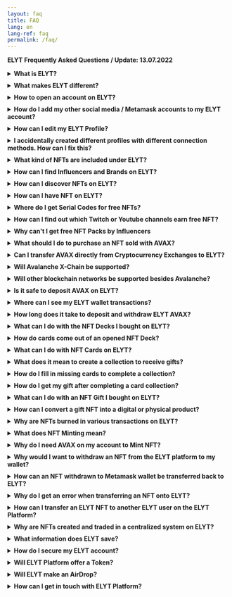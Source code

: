 ```yaml
---
layout: faq
title: FAQ
lang: en
lang-ref: faq
permalink: /faq/
---
```

<style>
      details {
    margin-bottom: 10px;
}
</style>
**ELYT Frequently Asked Questions / Update: 13.07.2022**

<details>
  <summary><b>What is ELYT?</b></summary> 
ELYT is a new generation of earning, customer loyalty and marketing platform. ELYT creates a connection between Influencer, Users and Brands. ELYT utilizes some Web3 technologies with a  unique approach and uses NFTs.
</details>

<details>
  <summary><b>What makes ELYT different?</b></summary>
With a distinctive business model, ELYT solves the problem of a falling floor price of NFTs. In addition, ELYT allows any user to create a profile account without requiring a cryptocurrency wallet. Users can acquire NFTs and conduct transactions on ELYT. This innovative method, ELYT, builds a bridge between Web2 and Web3.
</details>
  
<details>
  <summary><b>How to open an account on ELYT?</b></summary>
There are multiple ways to open an ELYT account. You can connect to ELYT with one of your recent accounts, such as Twitter, Twitch, Telegram, Facebook, Discord, your email address, or your mobile phone number. You can also connect to ELYT with your <a href="https://metamask.io" target="_blank">Metamask</a> account and create a profile.
</details>

<details>
  <summary><b>How do I add my other social media / Metamask accounts to my ELYT account?</b></summary>
After creating your ELYT account with any option, you can define your other accounts by using the <a href="https://elyt.net/profile/social-accounts" target="_blank">My Social Accounts</a> section at the bottom of your account management page.
</details>

<details>
  <summary><b>How can I edit my ELYT Profile?</b></summary>
After logging into your ELYT account, you can define your account details by using the <a href="https://elyt.net/profile/me" target="_blank">Profile</a> section at the bottom of your account management page.
</details>

<details>
   <summary><b>I accidentally created different profiles with different connection methods. How can I fix this?</b></summary>
ELYT provides several options for creating a profile. If you have created multiple profiles using different methods and want to consolidate these methods into a single main account, please specify a main profile account. Then, login to the profile you want to unlink your connection method. On the My Social Media Accounts page, connect a new Metamask account to this profile, and disconnect the other connection method. You can now link the removed connection method to your main profile. The NFTs from the disconnected profile will not be migrated; you must manually transfer these NFTs to the other account.
</details>

<details>
  <summary><b>What kind of NFTs are included under ELYT?</b></summary>
Apart from its own NFTs, ELYT offers you many different NFT options by working with Influencers and Brands.

Those NFT options are divided into three basic categories: Decks, Cards, and Gifts.

The decks contain various cards and gifts can be bought with the collections created with these cards.
</details>

<details>
  <summary><b>How can I find Influencers and Brands on ELYT?</b></summary>
You can access all Influencers and Brands on the platform from the <a href="https://elyt.net/influencers" target="_blank">Influencers</a> option in the ELYT main menu.
</details>

<details>
  <summary><b>How can I discover NFTs on ELYT?</b></summary>
You can explore all NFTs on the platform with the <a href="https://elyt.net/explore" target="_blank">Explore</a> option in the ELYT main menu.
</details>

<details>
  <summary><b>How can I have NFT on ELYT?</b></summary>
There are various methods to have NFT on ELYT;

- Follow various Twitch channels to get free decks
- Subscribe to various Twitch channels to get free decks
- Subscribing to various Youtube channels to get free decks
- Use Serial Codes to get free decks
- Pay with AVAX to buy decks
</details>

<details>
  <summary><b>Where do I get Serial Codes for free NFTs?</b></summary>
Serial Codes are distributed at a variety of events, live broadcasts, and via various platforms.
</details>

<details>
  <summary><b>How can I find out which Twitch or Youtube channels earn free NFT?</b></summary>
In the Explore section under ELYT, you can view all relevant free NFTs on ELYT by ticking Free NFTs in the left hand filter or directly using <a href="https://elyt.net/explore?free=true" target="_blank">this link</a> .
</details>

<details>
   <summary><b>Why can't I get free NFT Packs by Influencers</b></summary>
To receive some free NFT Packages from some Influencers, you must be a paid subscriber to those Influencers' Twitch or Youtube channels. Influencers only give away free NFT Packages to their followers who are paid subscribers to the relevant media channel. Please make certain that you meet this requirement. The "Get Free" buttons and descriptions of such packages will be updated as soon as possible to be more informative for our users.
</details>

<details>
  <summary><b>What should I do to purchase an NFT sold with AVAX?</b></summary>
You must enter the <a href="https://elyt.net/profile/wallet" target="_blank">My Wallet</a> section under your ELYT Profile page. Here you can deposit AVAX to your account on the platform with two different options.
- By transferring directly if you have linked your Metamask account
- By sending from any Avalanche C-Chain address with the deposit option.
</details>

<details>
  <summary><b>Can I transfer AVAX directly from Cryptocurrency Exchanges to ELYT?</b></summary>
Yes, you can. However, you should make sure that the cryptocurrency exchange you will send to has Avalanche C-Chain support. ELYT currently does not allow AVAX transfers via Avalanche X-Chain.
</details>

<details>
  <summary><b>Will Avalanche X-Chain be supported?</b></summary>
Currently, Avalanche X-Chain is not supported. In the future, this option can be evaluated and implemented considering user demands.
</details>

<details>
  <summary><b>Will other blockchain networks be supported besides Avalanche?</b></summary>
Yes, integration with different blockchain networks will be provided in the future.
</details>

<details>
  <summary><b>Is it safe to deposit AVAX on ELYT?</b></summary>
The infrastructure of ELYT has been designed professionally and has passed numerous audits. The hot and cold wallet structure of ELYT has been meticulously designed, and 85 percent of the assets in ELYT wallets are protected on the cold wallets. Users can deposit and withdraw AVAX at any time to their ELYT wallet.
</details>

<details>
  <summary><b>Where can I see my ELYT wallet transactions?</b></summary>
You can see all your wallet activities by entering the <a href="https://elyt.net/profile/logs" target="_blank">My Logs</a> section under your ELYT Profile page.
</details>

<details>
  <summary><b>How long does it take to deposit and withdraw ELYT AVAX?</b></summary>
ELYT AVAX deposits and withdrawals take less than a minute.
</details>

<details>
  <summary><b>What can I do with the NFT Decks I bought on ELYT?</b></summary>
All digital assets on ELYT are designed in NFT standard. For an NFT Package you have purchased;

- You can get the cards inside your NFT Deck by opening it.
- You can transfer your NFT Deck to another address on the ELYT platform.
- You can list your NFT Deck for sale with AVAX
- You Can Mint Your NFT Deck
</details>

<details>
  <summary><b>How do cards come out of an opened NFT Deck?</b></summary>
Each NFT Deck on ELYT has a distinct structure. An opened NFT Deck is burned (removed from the system), but all cards that come out of it are identified as a new NFTs for the user. These cards can have varying rarities and properties.
</details>

<details>
  <summary><b>What can I do with NFT Cards on ELYT?</b></summary>
All digital assets on ELYT are designed in NFT standard. For an NFT Card you have;

- You can transfer your NFT Card to another address on the ELYT platform.
- You can list your NFT Card for sale with AVAX
- You Can Mint Your NFT Card
- You can use your NFT Card to create a collection to buy a gift?
</details>

<details>
  <summary><b>What does it mean to create a collection to receive gifts?</b></summary>
Many gift options are offered to users on ELYT. To receive these gifts, ELYT users need to create a collection with various cards. On each gift page, users are shown which cards they need to receive that gift and how many of those cards they have.
</details>

<details>
  <summary><b>How do I fill in missing cards to complete a collection?</b></summary>
When you click on one of the missing cards, you will be taken to the card's detail page. This page lists decks that contain that card. You can purchase these decks using the options provided, and you can try to find this card by opening the decks. Remember that not every card is included in every deck; the cards are classified based on their rarity levels, and the likelihood of which cards will emerge from a deck is displayed on the relevant deck page.

ELYT users can also complete a collection by purchasing missing cards from other users who have the same card.

ELYT users can also obtain cards by creating a general purchase order for a missing card and having one of the users holding that card respond to this offer. ELYT functions as an NFT exchange thanks to this feature.
</details>

<details>
  <summary><b>How do I get my gift after completing a card collection?</b></summary>
If you have completed the collection required to receive a gift, you will be notified on the relevant gift page that you have fulfilled the necessary conditions to receive that gift, and you can then request that gift. When this is done, the Gift is identified as an NFT to the user, and the NFT Cards issued to receive the Gift are destroyed (completely removed from the system).
</details>

<details>
  <summary><b>What can I do with an NFT Gift I bought on ELYT?</b></summary>
All digital assets on ELYT are designed in NFT standard. For an NFT Gift you have;

- You can convert your NFT Gift into a digital or physical gift.
- You can transfer your NFT Gift to another address on the ELYT platform.
- You can list your NFT Gift for sale with AVAX
- You Can Mint Your NFT Gift
</details>

<details>
  <summary><b>How can I convert a gift NFT into a digital or physical product?</b></summary>
A Gift NFT is burned (completely removed from the system) as soon as it is used (Redeem), and the person using that Gift NFT is presented with a unique code and description text. The user can reach his digital or physical gift with the code he has by following the instructions given to him.
</details>

<details>
  <summary><b>Why are NFTs burned in various transactions on ELYT?</b></summary>
ELYT provides a viable business model for NFTs. The limited number of NFTs will be reduced by burning them after they have served their purpose. As the total volume decreases, we anticipate that this approach will increase the value of the remaining NFTs.
</details>

<details>
  <summary><b>What does NFT Minting mean?</b></summary>
ELYT NFTs are created in NFT standards but securely stored on a centralized structure. Users must perform Minting in order to migrate an NFT to the blockchain network. To mint, your Metamask wallet must be connected to the ELYT platform and your ELYT wallet balance must be at least 0.1 AVAX. The corresponding NFT is created on the Avalanche Blockchain network after minting and can be withdrawn to your Metamask wallet.
</details>

<details>
  <summary><b>Why do I need AVAX on my account to Mint NFT?</b></summary>
For on-chain transactions, ELYT currently utilizes the Avalanche Blockchain Network. Every transaction that occurs here has a cost. As a result, an NFT Minting transaction incurs a fee of 0.01 AVAX, which is deducted from the account of the user who is minting the NFT.
</details>

<details>
  <summary><b>Why would I want to withdraw an NFT from the ELYT platform to my wallet?</b></summary>
Because of the nature of the blockchain ecosystem, a user has complete control over his or her NFT. ELYT protects and stores NFTs for users, but the user is free to take this liability. Following the minting process, he/she can withdraw any NFTs to his/her Metamask wallet and perform any transactions on his/her wallet.
</details>

<details>
  <summary><b>How can an NFT withdrawn to Metamask wallet be transferred back to ELYT?</b></summary>
If you are connected to ELYT with the Metamask wallet containing the relevant NFT, you can go to that NFT's page and load it back to ELYT from the section showing the NFTs you own.
</details>

<details>
  <summary><b>Why do I get an error when transferring an NFT onto ELYT?</b></summary>
On ELYT, NFT transfers are only possible between addresses on the system. If the recipient address to which you want to transfer NFT does not belong to an ELYT account, the transfer will fail. To send NFT to addresses other than ELYT, first mint the relevant NFT, withdraw it to your Metamask wallet, and then send it using the traditional method.
</details>

<details>
   <summary><b>How can I transfer an ELYT NFT to another ELYT user on the ELYT Platform?</b></summary>
You must enter the wallet address of the ELYT Profile of the user to whom you wish to transfer the NFT. After logging into a profile on ELYT, the wallet address of that profile can be found on My Wallet page by clicking on DESPOSIT button. You can transfer any NFT to this user by going to the page of the NFT you want to send, you should use the ELYT Wallet address with the Transfer function of that NFT.
</details>

<details>
  <summary><b>Why are NFTs created and traded in a centralized system on ELYT?</b></summary>
Millions of people have never used blockchain applications or have a cryptocurrency wallet. ELYT makes it possible for those users to have NFTs in the simplest way possible. However, in order to accomplish this, ELYT infrastructure must function in a custodial manner. Furthermore, ELYT allows all of its users to mint their NFTs and freely move them off the platform.
</details>

<details>
  <summary><b>What information does ELYT save?</b></summary>
ELYT stores the information you share on your profile page and information about your transactions on the platform. You can access detailed information in our User and Confidentiality Agreements.
</details>

<details>
  <summary><b>How do I secure my ELYT account?</b></summary>
You should ensure that you have complete control over your social media accounts, e-mail , mobile phone number and Metamask account. For NFT and AVAX withdrawals, ELYT uses two-factor authentication (2FA), but if your social media accounts or Metamask wallet account that you use to connect to ELYT are compromised in any way, malicious people may gain access to your ELYT account. Similarly, if malicious individuals gain access to your 2FA methods, they will be able to withdraw your assets from the platform. Users are responsible for safeguarding their accounts and 2FA tools.
</details>

<details>
  <summary><b>Will ELYT Platform offer a Token?</b></summary>
In the future, we will share details about the ELYT Token structure, economy and utilization. 
</details>


<details>
  <summary><b>Will ELYT make an AirDrop?</b></summary>
Why not? If we were you, we would create a complete profile and try to do as many transactions as possible ;)
</details>


<details>
  <summary><b>How can I get in touch with ELYT Platform?</b></summary>
You can contact us with the forms at the footer section of our site, and share your questions, suggestions and problems with us.
</details>


